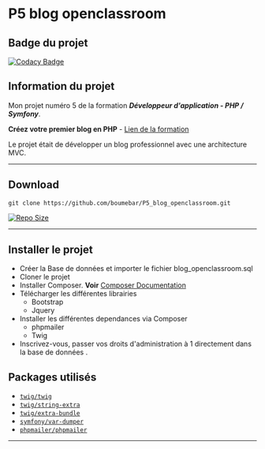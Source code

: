 # P5 blog openclassroom

## Badge du projet 

[![Codacy Badge](https://app.codacy.com/project/badge/Grade/859946fb40d34a50879fbc90ac9bee62)](https://www.codacy.com/gh/boumebar/P5_blog_openclassroom/dashboard?utm_source=github.com&amp;utm_medium=referral&amp;utm_content=boumebar/P5_blog_openclassroom&amp;utm_campaign=Badge_Grade)

## Information du projet 

Mon projet numéro 5 de la formation ***Développeur d'application - PHP / Symfony***.

**Créez votre premier blog en PHP** - [Lien de la formation](https://openclassrooms.com/fr/paths/59-developpeur-dapplication-php-symfony)
  
Le projet était de développer un blog professionnel avec une architecture MVC.

----- 



## Download

`git clone https://github.com/boumebar/P5_blog_openclassroom.git`  
  
[![Repo Size](https://img.shields.io/github/repo-size/boumebar/P5_blog_openclassroom.svg?label=Repo+Size)](https://github.com/boumebar/P5_blog_openclassroom/tree/main)

---
## Installer le projet 

*   Créer la Base de données et importer le fichier blog_openclassroom.sql
*   Cloner le projet
*   Installer Composer. **Voir** [Composer Documentation](https://getcomposer.org/download/)
*   Télécharger les différentes librairies
    *   Bootstrap
    *   Jquery
*   Installer les différentes dependances via Composer 
    *   phpmailer
    *   Twig
*   Inscrivez-vous, passer vos droits d'administration à 1 directement dans la base de données . 

## Packages utilisés

- [`twig/twig`](https://packagist.org/packages/twig/twig)
- [`twig/string-extra`](https://packagist.org/packages/twig/string-extra)
- [`twig/extra-bundle`](https://packagist.org/packages/twig/extra-bundle)
- [`symfony/var-dumper`](https://packagist.org/packages/symfony/var-dumper)
- [`phpmailer/phpmailer`](https://packagist.org/packages/phpmailer/phpmailer)
-----
